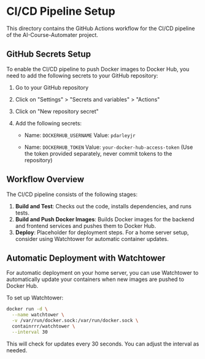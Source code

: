 # CI/CD Pipeline Setup

This directory contains the GitHub Actions workflow for the CI/CD pipeline of the AI-Course-Automater project.

## GitHub Secrets Setup

To enable the CI/CD pipeline to push Docker images to Docker Hub, you need to add the following secrets to your GitHub repository:

1. Go to your GitHub repository
2. Click on "Settings" > "Secrets and variables" > "Actions"
3. Click on "New repository secret"
4. Add the following secrets:

   - Name: `DOCKERHUB_USERNAME`
     Value: `pdarleyjr`
   
   - Name: `DOCKERHUB_TOKEN`
     Value: `your-docker-hub-access-token` (Use the token provided separately, never commit tokens to the repository)

## Workflow Overview

The CI/CD pipeline consists of the following stages:

1. **Build and Test**: Checks out the code, installs dependencies, and runs tests.
2. **Build and Push Docker Images**: Builds Docker images for the backend and frontend services and pushes them to Docker Hub.
3. **Deploy**: Placeholder for deployment steps. For a home server setup, consider using Watchtower for automatic container updates.

## Automatic Deployment with Watchtower

For automatic deployment on your home server, you can use Watchtower to automatically update your containers when new images are pushed to Docker Hub.

To set up Watchtower:

```bash
docker run -d \
  --name watchtower \
  -v /var/run/docker.sock:/var/run/docker.sock \
  containrrr/watchtower \
  --interval 30
```

This will check for updates every 30 seconds. You can adjust the interval as needed.